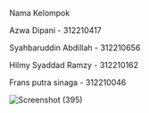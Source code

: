 Nama Kelompok 

Azwa Dipani - 312210417

Syahbaruddin Abdillah - 312210656

Hilmy Syaddad Ramzy - 312210162

Frans putra sinaga - 312210046 



![Screenshot (395)](https://github.com/user-attachments/assets/0722aba0-6716-48d4-a34c-ab14b1f7242a)

